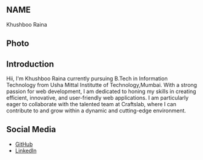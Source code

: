 ## NAME
Khushboo Raina
## Photo
## Introduction
Hii, I'm Khushboo Raina currently pursuing B.Tech in Information Technology from Usha Mittal Institutte of Technology,Mumbai. 
With a strong passion for web development, I am dedicated to honing my skills in creating efficient, innovative, and user-friendly web applications. 
I am particularly eager to collaborate with the talented team at Craftslab, where I can contribute to and grow within a dynamic and cutting-edge environment.
## Social Media
- [GitHub]((https://github.com/khushbooraina12))
- [LinkedIn](https://www.linkedin.com/in/khushboo-raina-9aa299258/)
